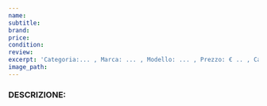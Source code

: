 ```yaml
---
name:
subtitle:
brand:
price:
condition:
review:
excerpt: 'Categoria:... , Marca: ... , Modello: ... , Prezzo: € .. , Caratteristiche:...'
image_path:
---
```

### DESCRIZIONE:
